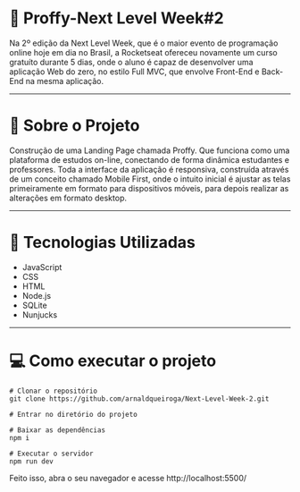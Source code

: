 # :rocket: Proffy-Next Level Week#2 

Na 2º edição da Next Level Week, que é o maior evento de programação online hoje em dia no Brasil, a Rocketseat ofereceu novamente um curso gratuíto durante 5 dias, onde o aluno é capaz de desenvolver uma aplicação Web do zero, no estilo Full MVC, que envolve Front-End e Back-End na mesma aplicação.

---

# 📝 Sobre o Projeto 

Construção de uma Landing Page chamada Proffy. Que funciona como uma plataforma de estudos on-line, conectando de forma dinâmica estudantes e professores. Toda a interface da aplicação é responsiva, construída através de um conceito chamado Mobile First, onde o intuito inicial é ajustar as telas primeiramente em formato para dispositivos móveis, para depois realizar as alterações em formato desktop.

---

# 📱 Tecnologias Utilizadas 

* JavaScript
* CSS
* HTML
* Node.js
* SQLite
* Nunjucks

---

# :computer: Como executar o projeto

```
# Clonar o repositório
git clone https://github.com/arnaldqueiroga/Next-Level-Week-2.git

# Entrar no diretório do projeto

# Baixar as dependências
npm i

# Executar o servidor
npm run dev
```


Feito isso, abra o seu navegador e acesse http://localhost:5500/


